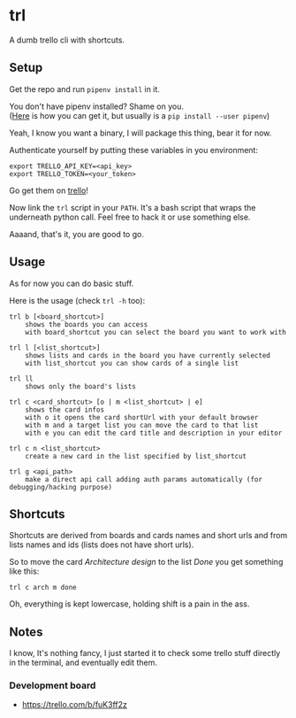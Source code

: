 # trl

A dumb trello cli with shortcuts.


## Setup

Get the repo and run `pipenv install` in it.

You don't have pipenv installed? Shame on you.\
([Here](https://pipenv.readthedocs.io/en/latest/install/#pragmatic-installation-of-pipenv)
is how you can get it, but usually is a `pip install --user pipenv`)

Yeah, I know you want a binary, I will package this thing, bear it for now.

Authenticate yourself by putting these variables in you environment:

    export TRELLO_API_KEY=<api_key>
    export TRELLO_TOKEN=<your_token>

Go get them on [trello](https://trello.com/app-key)!

Now link the `trl` script in your `PATH`.
It's a bash script that wraps the underneath python call.
Feel free to hack it or use something else.

Aaaand, that's it, you are good to go.


## Usage

As for now you can do basic stuff.

Here is the usage (check `trl -h` too):

    trl b [<board_shortcut>]
        shows the boards you can access
        with board_shortcut you can select the board you want to work with

    trl l [<list_shortcut>]
        shows lists and cards in the board you have currently selected
        with list_shortcut you can show cards of a single list

    trl ll
        shows only the board's lists

    trl c <card_shortcut> [o | m <list_shortcut> | e]
        shows the card infos
        with o it opens the card shortUrl with your default browser
        with m and a target list you can move the card to that list
        with e you can edit the card title and description in your editor

    trl c n <list_shortcut>
        create a new card in the list specified by list_shortcut

    trl g <api_path>
        make a direct api call adding auth params automatically (for debugging/hacking purpose)

## Shortcuts

Shortcuts are derived from boards and cards names and short urls
and from lists names and ids (lists does not have short urls).

So to move the card *Architecture design* to the list *Done*
you get something like this:

    trl c arch m done

Oh, everything is kept lowercase, holding shift is a pain in the ass.


## Notes

I know, It's nothing fancy, I just started it to check some trello stuff
directly in the terminal, and eventually edit them.


### Development board

- https://trello.com/b/fuK3ff2z
